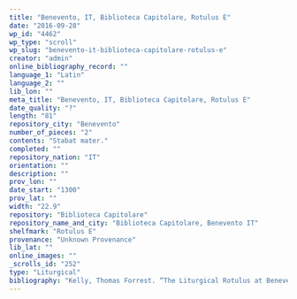 ```yaml
---
title: "Benevento, IT, Biblioteca Capitolare, Rotulus E"
date: "2016-09-28"
wp_id: "4462"
wp_type: "scroll"
wp_slug: "benevento-it-biblioteca-capitolare-rotulus-e"
creator: "admin"
online_bibliography_record: ""
language_1: "Latin"
language_2: ""
lib_lon: ""
meta_title: "Benevento, IT, Biblioteca Capitolare, Rotulus E"
date_quality: "?"
length: "81"
repository_city: "Benevento"
number_of_pieces: "2"
contents: "Stabat mater."
completed: ""
repository_nation: "IT"
orientation: ""
description: ""
prov_lon: ""
date_start: "1300"
prov_lat: ""
width: "22.9"
repository: "Biblioteca Capitolare"
repository_name_and_city: "Biblioteca Capitolare, Benevento IT"
shelfmark: "Rotulus E"
provenance: "Unknown Provenance"
lib_lat: ""
online_images: ""
_scrolls_id: "252"
type: "Liturgical"
bibliography: "Kelly, Thomas Forrest. “The Liturgical Rotulus at Benevento.” In Laborare Fratres in Unum. Festschrift László Dobsay Zum 60. Geburtstag, edited by Janka Szendrei, David Hiley, and Spolia Berolinesia, 7:167–86. Berlin: Weidmann, 1995.<br/> Zazo, Alfredo. “L’ ‘Inventario Dei Libri Antichi’ Della Biblioteca Capitolare Di Benevento (sec. XV).” Samnium 8 (1935): 5–25."
---
```



